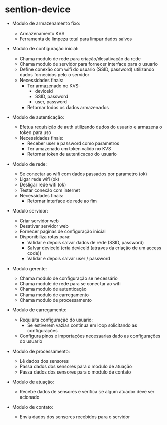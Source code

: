 # sention-device
- Modulo de armazenamento fixo: 
 	- Armazenamento KVS
 	- Ferramenta de limpeza total para limpar dados salvos
 	
- Modulo de configuração inicial:
	- Chama modulo de rede para criação/desativação da rede
	- Chama modulo de servidor para fornecer interface para o usuario
	- Define conexão com wifi do usuario (SSID, password) utilizando dados fornecidos pelo o servidor
	- Necessidades finais: 
		- Ter armazenado no KVS:
			- deviceId
			- SSID, password
			- user, password
		- Retornar todos os dados armazenados
		
- Modulo de autenticação:
	- Efetua requisição de auth utilizando dados do usuario e armazena o token para uso
	- Necessidades finais:
		- Receber user e password como parametros
		- Ter amazenado um token valido no KVS
		- Retornar token de autenticacao do usuario
- Modulo de rede:
	- Se conectar ao wifi com dados passados por parametro (ok)
	- Ligar rede wifi (ok)
	- Desligar rede wifi (ok)
	- Testar conexão com internet
	- Necessidades finais:
		- Retornar interface de rede ao fim
	
- Modulo servidor:
	- Criar servidor web 
	- Desativar servidor web
	- Fornecer paginas de configuração inicial
	- Disponibiliza rotas para:
		- Validar e depois salvar dados de rede (SSID, password)
		- Salvar deviceId (cria deviceId (atraves da criação de um access code))
		- Validar e depois salvar user / password
	
- Modulo gerente:
	- Chama modulo de configuração se necessário
	- Chama module de rede para se conectar ao wifi
	- Chama modulo de autenticação
	- Chama modulo de carregamento
	- Chama modulo de processamento
	
- Modulo de carregamento:
	- Requisita configuração do usuario:
		- Se estiverem vazias continua em loop solicitando as configurações
	- Configura pinos e importações necessarias dado as configurações do usuario

- Modulo de processamento:
	- Lê dados dos sensores
	- Passa dados dos sensores para o modulo de atuação
	- Passa dados dos sensores para o modulo de contato
	
- Modulo de atuação:
	- Recebe dados de sensores e verifica se algum atuador deve ser acionado
	
- Modulo de contato:
	- Envia dados dos sensores recebidos para o servidor
	